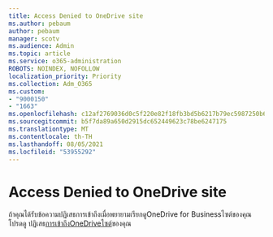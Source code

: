 ```yaml
---
title: Access Denied to OneDrive site
ms.author: pebaum
author: pebaum
manager: scotv
ms.audience: Admin
ms.topic: article
ms.service: o365-administration
ROBOTS: NOINDEX, NOFOLLOW
localization_priority: Priority
ms.collection: Adm_O365
ms.custom:
- "9000150"
- "1663"
ms.openlocfilehash: c12af2769036d0c5f220e82f18fb3bd5b6217b79ec5987250b61ea195d7836aa
ms.sourcegitcommit: b5f7da89a650d2915dc652449623c78be6247175
ms.translationtype: MT
ms.contentlocale: th-TH
ms.lasthandoff: 08/05/2021
ms.locfileid: "53955292"
---
```

# <a name="access-denied-to-onedrive-site"></a>Access Denied to OneDrive site

ถ้าคุณได้รับข้อความปฏิเสธการเข้าถึงเมื่อพยายามเรียกดูOneDrive for Businessไซต์ของคุณ โปรดดู ปฏิเสธ[การเข้าถึงOneDriveไซต์](https://docs.microsoft.com/sharepoint/troubleshoot/administration/access-denied-or-need-permission-error-sharepoint-online-or-onedrive-for-business#when-accessing-a-onedrive-site)ของคุณ
